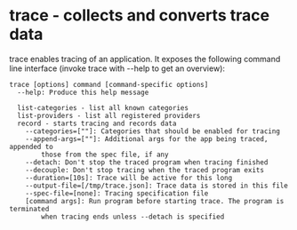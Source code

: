 # trace - collects and converts trace data

trace enables tracing of an application. It exposes the following
command line interface (invoke trace with --help to get an overview):

```{shell}
trace [options] command [command-specific options]
  --help: Produce this help message

  list-categories - list all known categories
  list-providers - list all registered providers
  record - starts tracing and records data
    --categories=[""]: Categories that should be enabled for tracing
    --append-args=[""]: Additional args for the app being traced, appended to
        those from the spec file, if any
    --detach: Don't stop the traced program when tracing finished
    --decouple: Don't stop tracing when the traced program exits
    --duration=[10s]: Trace will be active for this long
    --output-file=[/tmp/trace.json]: Trace data is stored in this file
    --spec-file=[none]: Tracing specification file
    [command args]: Run program before starting trace. The program is terminated
        when tracing ends unless --detach is specified
```
